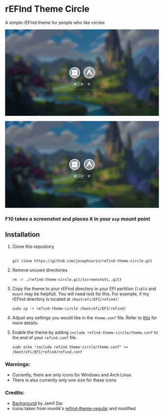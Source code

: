 # rEFInd Theme Circle

A simple rEFInd theme for people who like circles

![os_select](./screenshots/os_select.png)

![tool_select](./screenshots/tool_select.png)

### F10 takes a screenshot and places it in your _`esp`_ mount point

## Installation

1. Clone this repository
   
   ```

   git clone https://github.com/josephsurin/refind-theme-circle.git
   ```

2. Remove unused directories

   ```
   rm -r ./refind-theme-circle.git/{screenshots,.git}
   ```

3. Copy the theme to your rEFInd directory in your EFI partition (`lsblk` and `mount` may be helpful). You will need root for this. For example, if my rEFInd directory is located at `/boot/efi/EFI/refind/`:
    
   ```
   sudo cp -r refind-theme-circle /boot/efi/EFI/refind/
   ```

4. Adjust any settings you would like in the `theme.conf` file. Refer to [this](http://www.rodsbooks.com/refind/themes.html) for more details.

5. Enable the theme by adding `include refind-theme-circle/theme.conf` to the end of your `refind.conf` file.
   
   ```
   sudo echo "include refind-theme-circle/theme.conf" >> /boot/efi/EFI/refind/refind.conf
   ```

### Warnings:

- Currently, there are only icons for Windows and Arch Linux
- There is also currently only one size for these icons

### Credits:

- [Background](https://www.artstation.com/artwork/lVNyKk) by Jamil Dar
- Icons taken from munlik's [refind-theme-regular](https://github.com/munlik/refind-theme-regular) and modified 
